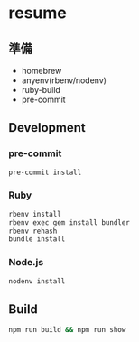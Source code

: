 # resume

## 準備

- homebrew
- anyenv(rbenv/nodenv)
- ruby-build
- pre-commit

## Development

### pre-commit

```zsh
pre-commit install
```

### Ruby

```zsh
rbenv install
rbenv exec gem install bundler
rbenv rehash
bundle install
```

### Node.js

```zsh
nodenv install
```

## Build

```zsh
npm run build && npm run show
```
